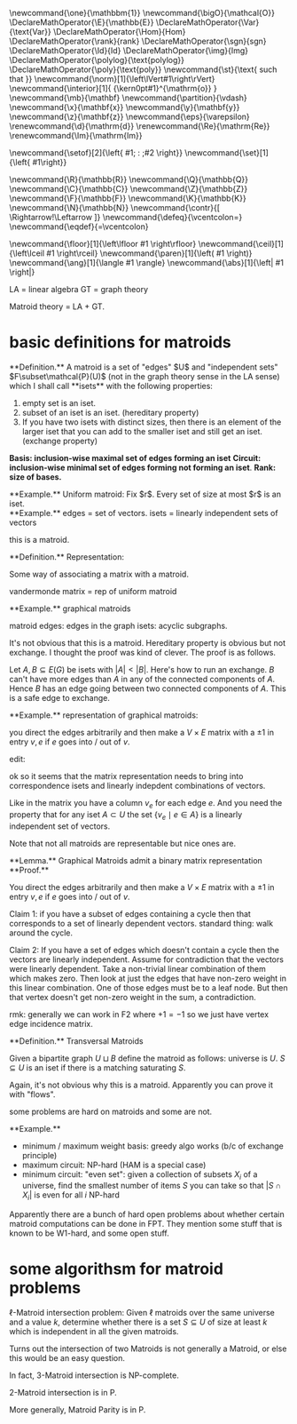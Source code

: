 \newcommand{\one}{\mathbbm{1}}
\newcommand{\bigO}{\mathcal{O}}
\DeclareMathOperator{\E}{\mathbb{E}}
\DeclareMathOperator{\Var}{\text{Var}}
\DeclareMathOperator{\Hom}{Hom}
\DeclareMathOperator{\rank}{rank}
\DeclareMathOperator{\sgn}{sgn}
\DeclareMathOperator{\Id}{Id}
\DeclareMathOperator{\img}{Img}
\DeclareMathOperator{\polylog}{\text{polylog}}
\DeclareMathOperator{\poly}{\text{poly}}
\newcommand{\st}{\text{ such that }}
\newcommand{\norm}[1]{\left\lVert#1\right\rVert}
\newcommand{\interior}[1]{ {\kern0pt#1}^{\mathrm{o}} }
\newcommand{\mb}{\mathbf}
\newcommand{\partition}{\vdash}
\newcommand{\x}{\mathbf{x}}
\newcommand{\y}{\mathbf{y}}
\newcommand{\z}{\mathbf{z}}
\newcommand{\eps}{\varepsilon}
\renewcommand{\d}{\mathrm{d}}
\renewcommand{\Re}{\mathrm{Re}}
\renewcommand{\Im}{\mathrm{Im}}

\newcommand{\setof}[2]{\left\{ #1\; : \;#2 \right\}}
\newcommand{\set}[1]{\left\{ #1\right\}}

\newcommand{\R}{\mathbb{R}}
\newcommand{\Q}{\mathbb{Q}}
\newcommand{\C}{\mathbb{C}}
\newcommand{\Z}{\mathbb{Z}}
\newcommand{\F}{\mathbb{F}}
\newcommand{\K}{\mathbb{K}}
\newcommand{\N}{\mathbb{N}}
\newcommand{\contr}{\[ \Rightarrow\!\Leftarrow \]}
\newcommand{\defeq}{\vcentcolon=}
\newcommand{\eqdef}{=\vcentcolon}

\newcommand{\floor}[1]{\left\lfloor #1 \right\rfloor}
\newcommand{\ceil}[1]{\left\lceil #1 \right\rceil}
\newcommand{\paren}[1]{\left( #1 \right)}
\newcommand{\ang}[1]{\langle #1 \rangle}
\newcommand{\abs}[1]{\left| #1 \right|}


LA = linear algebra
GT = graph theory

Matroid theory = LA + GT.

# basic definitions for matroids 

<div class="defn envbox">**Definition.**
A matroid is a set of "edges" $U$ and "independent sets"
$F\subset\mathcal{P}(U)$ (not in the graph theory sense in the LA
sense) which I shall call **isets** with the following
properties:

1. empty set is an iset.
2. subset of an iset is an iset. (hereditary property)
3. If you have two isets with distinct sizes, then there is an
   element of the larger iset that you can add to the smaller
   iset and still get an iset. (exchange property)

**Basis: inclusion-wise maximal set of edges forming an iset** 
**Circuit: inclusion-wise minimal set of edges forming not
forming an iset**.
**Rank: size of bases.**

</div>

<div class="ex envbox">**Example.**
Uniform matroid: 
Fix $r$.
Every set of size at most $r$ is an iset.
</div>

<div class="ex envbox">**Example.**
edges = set of vectors.
isets = linearly independent sets of vectors

this is a matroid.
</div>

<div class="defn envbox">**Definition.**
Representation: 

Some way of associating a matrix with a matroid.

vandermonde matrix = rep of uniform matroid

</div>

<div class="ex envbox">**Example.**
graphical matroids

matroid edges: edges in the graph
isets: acyclic subgraphs.

It's not obvious that this is a matroid. 
Hereditary property is obvious but not exchange.
I thought the proof was
kind of clever. 
The proof is as follows.

Let $A,B \subseteq E(G)$ be isets with $|A|< |B|$.
Here's how to run an exchange.
$B$ can't have more edges than $A$ in any of the connected
components of $A$. Hence $B$ has an edge going between two
connected components of $A$. This is a safe edge to exchange.

</div>

<div class="ex envbox">**Example.**
representation of graphical matroids:

you direct the edges arbitrarily and then make a $V\times E$ matrix
with a $\pm 1$ in entry  $v,e$ if $e$ goes into / out of $v$.


edit:

ok so it seems that the matrix representation needs to bring into
correspondence isets and linearly indepdent combinations of
vectors.

Like in the matrix you have a column $v_e$ for each edge $e$.
And you need the property that for any iset $A\subset U$ the set
$\{v_e \mid e\in A\}$ is a linearly independent set of vectors.

Note that not all matroids are representable but nice ones are.

</div>

<div class="lem envbox">**Lemma.**
Graphical Matroids admit a binary matrix representation
</div>
<div class="pf envbox">**Proof.**

You direct the edges arbitrarily and then make a $V\times E$ matrix
with a $\pm 1$ in entry  $v,e$ if $e$ goes into / out of $v$.

Claim 1: 
if you have a subset of edges containing a cycle then that
corresponds to a set of linearly dependent vectors.
standard thing: walk around the cycle.

Claim 2: 
If you have a set of edges which doesn't contain a cycle then
the vectors are linearly independent. 
Assume for contradiction that the vectors were linearly
dependent. Take a non-trivial linear combination of them which
makes zero.
Then look at just the edges that have non-zero weight in this
linear combination. 
One of those edges must be to a leaf node.
But then that vertex doesn't get non-zero weight in the sum, a
contradiction.


rmk: 
generally we can work in F2 where $+1=-1$ so we just have vertex
edge incidence matrix.

</div>

<div class="defn envbox">**Definition.**
Transversal Matroids

Given a bipartite graph $U\sqcup B$ define the matroid as
follows:
universe is $U$.
$S\subseteq U$ is an iset if there is a matching saturating $S$.

Again, it's not obvious why this is a matroid.
Apparently you can prove it with "flows".

</div>

some problems are hard on matroids and some are not.

<div class="ex envbox">**Example.**

- minimum / maximum weight basis: greedy algo works (b/c of exchange
    principle)
- maximum circuit: NP-hard (HAM is a special case)
- minimum circuit: "even set": given a collection of subsets $X_i$ of a universe, find the smallest number of items $S$ you can take so that $|S\cap X_i|$ is even for all $i$ NP-hard

Apparently there are a bunch of hard open problems about whether
certain matroid computations can be done in FPT.
They mention some stuff that is known to be W1-hard, and some
open stuff.

</div>

# some algorithsm  for matroid problems

$\ell$-Matroid intersection problem:
Given $\ell$ matroids over the same universe and a value $k$,
determine whether there is a set $S\subseteq U$ of size at least
$k$ which is independent in all the given matroids.

Turns out the intersection of two Matroids is not generally a
Matroid, or else this would be an easy question.

In fact, 3-Matroid intersection is NP-complete.

2-Matroid intersection is in P.

More generally, Matroid Parity is in P.

